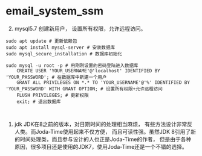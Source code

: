 # email_system_ssm

2. mysql5.7 创建新用户， 设置所有权限，允许远程访问。
```shell script
sudo apt update # 更新依赖包
sudo apt install mysql-server # 安装数据库
sudo mysql_secure_installation # 数据库初始化

sudo mysql -u root -p # 用刚刚设置的密码登陆进入数据库
    CREATE USER 'YOUR_USERNAME'@'localhost' IDENTIFIED BY 'YOUR_PASSWORD'; # 在数据库中新建一个用户
    GRANT ALL PRIVILEGES ON *.* TO 'YOUR_USERNAME'@'%' IDENTIFIED BY 'YOUR_PASSWORD' WITH GRANT OPTION; # 设置所有权限+允许远程访问
    FLUSH PRIVILEGES; # 更新权限
    exit; # 退出数据库



```



1.  jdk JDK在8之前的版本，对日期时间的处理相当麻烦，
           有些方法设计非常反人类。而Joda-Time使用起来不仅方便，
           而且可读性强。虽然JDK 8引用了新的时间处理类，而且参与设计的人也正是Joda-Time的作者，
           但是由于各种原因，很多项目还是使用的JDK7，使用Joda-Time还是一个不错的选择。
           <!--<dependency>
               <groupId>joda-time</groupId>
               <artifactId>joda-time</artifactId>
               <version>2.10.6</version>
           </dependency>-->